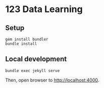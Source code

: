 # 123 Data Learning

## Setup

```
gem install bundler
bundle install
```

## Local development

```
bundle exec jekyll serve
```

Then, open browser to <http://localhost:4000>.
